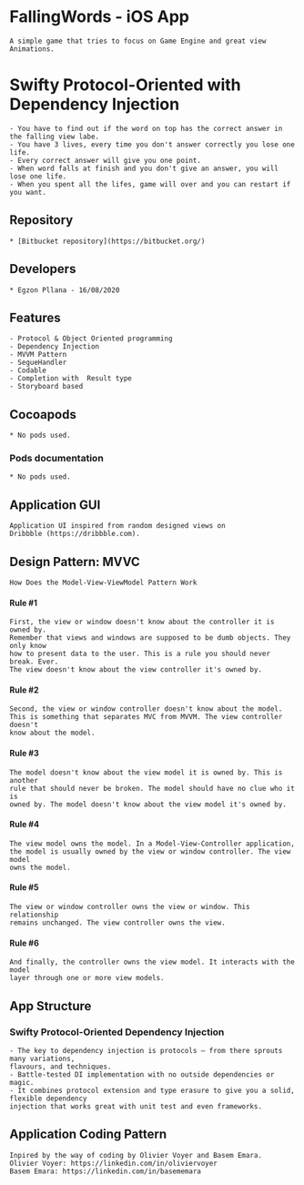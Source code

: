 # FallingWords - iOS App #
    A simple game that tries to focus on Game Engine and great view Animations.
    
# Swifty Protocol-Oriented with Dependency Injection #

    - You have to find out if the word on top has the correct answer in the falling view labe.
    - You have 3 lives, every time you don't answer correctly you lose one life.
    - Every correct answer will give you one point.
    - When word falls at finish and you don't give an answer, you will lose one life.
    - When you spent all the lifes, game will over and you can restart if you want.

## Repository ##

    * [Bitbucket repository](https://bitbucket.org/)

## Developers ##

    * Egzon Pllana - 16/08/2020
    
## Features ##

    - Protocol & Object Oriented programming
    - Dependency Injection
    - MVVM Pattern
    - SegueHandler
    - Codable
    - Completion with  Result type
    - Storyboard based
    
## Cocoapods ##

    * No pods used.

### Pods documentation ###

    * No pods used.

## Application GUI ##

    Application UI inspired from random designed views on
    Dribbble (https://dribbble.com).

## Design Pattern: MVVC ##
    How Does the Model-View-ViewModel Pattern Work
    
#### Rule #1 #### 
    First, the view or window doesn't know about the controller it is owned by.
    Remember that views and windows are supposed to be dumb objects. They only know
    how to present data to the user. This is a rule you should never break. Ever. 
    The view doesn't know about the view controller it's owned by.
    
#### Rule #2 #### 
    Second, the view or window controller doesn't know about the model. 
    This is something that separates MVC from MVVM. The view controller doesn't 
    know about the model.
#### Rule #3 #### 
    The model doesn't know about the view model it is owned by. This is another 
    rule that should never be broken. The model should have no clue who it is 
    owned by. The model doesn't know about the view model it's owned by.
#### Rule #4 #### 
    The view model owns the model. In a Model-View-Controller application, 
    the model is usually owned by the view or window controller. The view model 
    owns the model.
#### Rule #5 #### 
    The view or window controller owns the view or window. This relationship 
    remains unchanged. The view controller owns the view.
#### Rule #6 #### 
    And finally, the controller owns the view model. It interacts with the model 
    layer through one or more view models.

## App Structure ##

### Swifty Protocol-Oriented Dependency Injection ###

    - The key to dependency injection is protocols – from there sprouts many variations,
    flavours, and techniques.
    - Battle-tested DI implementation with no outside dependencies or magic. 
    - It combines protocol extension and type erasure to give you a solid, flexible dependency
    injection that works great with unit test and even frameworks.
        
## Application Coding Pattern ##

    Inpired by the way of coding by Olivier Voyer and Basem Emara.
    Olivier Voyer: https://linkedin.com/in/oliviervoyer
    Basem Emara: https://linkedin.com/in/basememara
        
